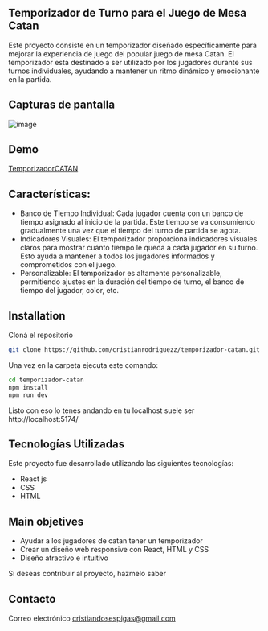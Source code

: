 ## Temporizador de Turno para el Juego de Mesa Catan

Este proyecto consiste en un temporizador diseñado específicamente para mejorar la experiencia de juego del popular juego de mesa Catan. El temporizador está destinado a ser utilizado por los jugadores durante sus turnos individuales, ayudando a mantener un ritmo dinámico y emocionante en la partida.

## Capturas de pantalla

![image](https://github.com/cristianrodriguezz/temporizador-catan/assets/79176713/05ff556a-ea9f-4aa1-8cb9-7e8bd410fb8f)

## Demo
[TemporizadorCATAN](https://temporizador-catan.vercel.app/)

## Características:

- Banco de Tiempo Individual: Cada jugador cuenta con un banco de tiempo asignado al inicio de la partida. Este tiempo se va consumiendo gradualmente una vez que el tiempo del turno de partida se agota.
- Indicadores Visuales: El temporizador proporciona indicadores visuales claros para mostrar cuánto tiempo le queda a cada jugador en su turno. Esto ayuda a mantener a todos los jugadores informados y comprometidos con el juego.
- Personalizable: El temporizador es altamente personalizable, permitiendo ajustes en la duración del tiempo de turno, el banco de tiempo del jugador, color, etc.


## Installation

Cloná el repositorio

```bash
git clone https://github.com/cristianrodriguezz/temporizador-catan.git
```

Una vez en la carpeta ejecuta este comando:

```bash
cd temporizador-catan
npm install
npm run dev
```

Listo con eso lo tenes andando en tu localhost suele ser http://localhost:5174/

## Tecnologías Utilizadas

Este proyecto fue desarrollado utilizando las siguientes tecnologías:

- React js
- CSS
- HTML

## Main objetives

  - Ayudar a los jugadores de catan tener un temporizador
  - Crear un diseño web responsive con React, HTML y CSS
  - Diseño atractivo e intuitivo
    


Si deseas contribuir al proyecto, hazmelo saber

## Contacto

Correo electrónico [cristiandosespigas@gmail.com](cristiandosespigas@gmail.com)
